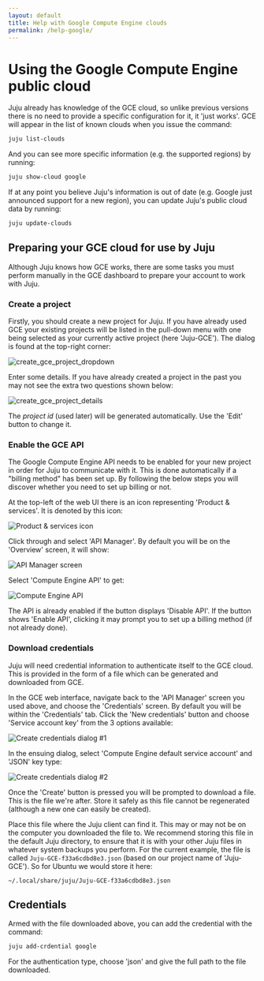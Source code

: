 ```yaml
---
layout: default
title: Help with Google Compute Engine clouds
permalink: /help-google/
---
```


# Using the Google Compute Engine public cloud

Juju already has knowledge of the GCE cloud, so unlike previous versions there
is no need to provide a specific configuration for it, it 'just works'. GCE
will appear in the list of known clouds when you issue the command:
  
```bash
juju list-clouds
```
And you can see more specific information (e.g. the supported regions) by 
running:
  
```bash
juju show-cloud google
```

If at any point you believe Juju's information is out of date (e.g. Google just 
announced support for a new region), you can update Juju's public cloud data by
running:
  
```bash
juju update-clouds
```

## Preparing your GCE cloud for use by Juju

Although Juju knows how GCE works, there are some tasks you must perform 
manually in the GCE dashboard to prepare your account to work with Juju.

### Create a project

Firstly, you should create a new project for Juju. If you have already used GCE 
your existing projects will be listed in the pull-down menu with one being
selected as your currently active project (here 'Juju-GCE'). The dialog is
found at the top-right corner:

![create_gce_project_dropdown](/media/config-gce-new_project_dropdown.png)

Enter some details. If you have already created a project in the past you
may not see the extra two questions shown below:

![create_gce_project_details](/media/config-gce-first_project_create.png)

The *project id* (used later) will be generated automatically. Use the 'Edit'
button to change it.

### Enable the GCE API

The Google Compute Engine API needs to be enabled for your new project in order
for Juju to communicate with it. This is done automatically if a "billing
method" has been set up. By following the below steps you will discover whether
you need to set up billing or not.

At the top-left of the web UI there is an icon representing 'Product &
services'. It is denoted by this icon:

![Product & services icon](/media/config-gce-product_services_icon.png)

Click through and select 'API Manager'. By default you will be on the 'Overview'
screen, it will show:

![API Manager screen](/media/config-gce-api_manager.png)

Select 'Compute Engine API' to get:

![Compute Engine API](/media/config-gce-api_manager_compute_enabled.png)

The API is already enabled if the button displays 'Disable API'. If the button
shows 'Enable API', clicking it may prompt you to set up a billing method (if
not already done).

### Download credentials

Juju will need credential information to authenticate itself to the GCE cloud. 
This is provided in the form of a file which can be  generated and downloaded 
from GCE.

In the GCE web interface, navigate back to the 'API Manager' screen you used 
above, and choose the 'Credentials' screen. By default you
will be within the 'Credentials' tab. Click the 'New credentials' button and
choose 'Service account key' from the 3 options available:

![Create credentials dialog #1](/media/config-gce-api_manager_create_credentials-1.png)

In the ensuing dialog, select 'Compute Engine default service account' and 'JSON'
key type:

![Create credentials dialog #2](/media/config-gce-api_manager_create_credentials-2.png)

Once the 'Create' button is pressed you will be prompted to download a file.
This is the file we're after. Store it safely as this file cannot be
regenerated (although a new one can easily be created).

Place this file where the Juju client can find it. This may or may not be on
the computer you downloaded the file to. We recommend storing this file in the 
default Juju directory, to ensure that it is with your other Juju files in 
whatever system backups you perform. 
For the current example, the file is called `Juju-GCE-f33a6cdbd8e3.json` (based
on our project name of 'Juju-GCE'). So for Ubuntu we would store it here:

`~/.local/share/juju/Juju-GCE-f33a6cdbd8e3.json`

## Credentials

Armed with the file downloaded above, you can add the credential with the
command:

```bash
juju add-crdential google
```
For the authentication type, choose 'json' and give the full path to the file
downloaded.